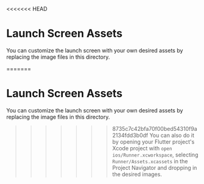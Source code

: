<<<<<<< HEAD
# Launch Screen Assets

You can customize the launch screen with your own desired assets by replacing the image files in this directory.

=======
# Launch Screen Assets

You can customize the launch screen with your own desired assets by replacing the image files in this directory.

>>>>>>> 8735c7c42bfa70f00bed54310f9a2134fdd3b0df
You can also do it by opening your Flutter project's Xcode project with `open ios/Runner.xcworkspace`, selecting `Runner/Assets.xcassets` in the Project Navigator and dropping in the desired images.